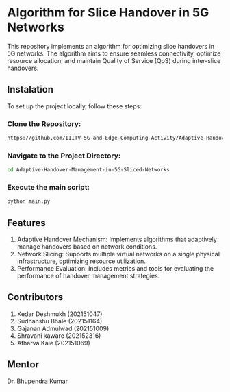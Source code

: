 # Algorithm for Slice Handover in 5G Networks

This repository implements an algorithm for optimizing slice handovers in 5G networks. The algorithm aims to ensure seamless connectivity, optimize resource allocation, and maintain Quality of Service (QoS) during inter-slice handovers.

## Instalation

To set up the project locally, follow these steps:

### Clone the Repository:

```bash
https://github.com/IIITV-5G-and-Edge-Computing-Activity/Adaptive-Handover-Management-in-5G-Sliced-Networks.git
```
### Navigate to the Project Directory:

```bash
cd Adaptive-Handover-Management-in-5G-Sliced-Networks
```

### Execute the main script:
```bash
python main.py
```
## Features
1. Adaptive Handover Mechanism: Implements algorithms that adaptively manage handovers based on network conditions.
2. Network Slicing: Supports multiple virtual networks on a single physical infrastructure, optimizing resource utilization.
3. Performance Evaluation: Includes metrics and tools for evaluating the performance of handover management strategies.


## Contributors

1) Kedar Deshmukh (202151047)
2) Sudhanshu Bhale (202151164)
3) Gajanan Admulwad (202151009)
4) Shravani kaware (202152316)
5) Atharva Kale (202151069)

## Mentor

Dr. Bhupendra Kumar